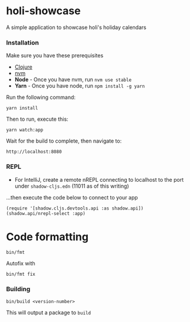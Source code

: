 # holi-showcase

A simple application to showcase holi's holiday calendars

### Installation

Make sure you have these prerequisites

* [Clojure](https://clojure.org/guides/getting_started)
* [nvm](https://github.com/nvm-sh/nvm)
* **Node** - Once you have nvm, run `nvm use stable`
* **Yarn** - Once you have node, run `npm install -g yarn`

Run the following command:

```
yarn install
```

Then to run, execute this:

```
yarn watch:app
```

Wait for the build to complete, then navigate to:

```
http://localhost:8080
``` 

### REPL
* For IntelliJ, create a remote nREPL connecting to localhost to the port under `shadow-cljs.edn` (11011 as of this writing)  

...then execute the code below to connect to your app

```
(require '[shadow.cljs.devtools.api :as shadow.api])
(shadow.api/nrepl-select :app)
```

# Code formatting

```
bin/fmt
```

Autofix with

```
bin/fmt fix
```

### Building

```
bin/build <version-number>
```

This will output a package to `build`
